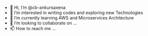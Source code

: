 - 👋 Hi, I’m @cb-ankursaxena
- 👀 I’m interested in writing codes and exploring new Technologies
- 🌱 I’m currently learning AWS and Microservices Architecture
- 💞️ I’m looking to collaborate on ...
- 📫 How to reach me ...

<!---
cb-ankursaxena/cb-ankursaxena is a ✨ special ✨ repository because its `README.md` (this file) appears on your GitHub profile.
You can click the Preview link to take a look at your changes.
--->

